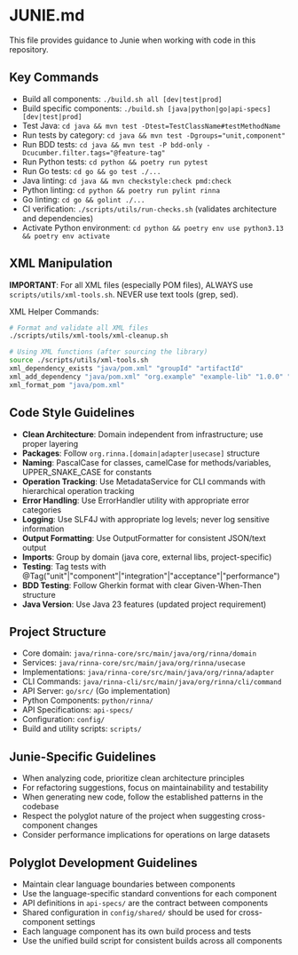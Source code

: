 # JUNIE.md

This file provides guidance to Junie when working with code in this repository.

## Key Commands
- Build all components: `./build.sh all [dev|test|prod]`
- Build specific components: `./build.sh [java|python|go|api-specs] [dev|test|prod]`
- Test Java: `cd java && mvn test -Dtest=TestClassName#testMethodName`
- Run tests by category: `cd java && mvn test -Dgroups="unit,component"`
- Run BDD tests: `cd java && mvn test -P bdd-only -Dcucumber.filter.tags="@feature-tag"`
- Run Python tests: `cd python && poetry run pytest`
- Run Go tests: `cd go && go test ./...`
- Java linting: `cd java && mvn checkstyle:check pmd:check`
- Python linting: `cd python && poetry run pylint rinna`
- Go linting: `cd go && golint ./...`
- CI verification: `./scripts/utils/run-checks.sh` (validates architecture and dependencies)
- Activate Python environment: `cd python && poetry env use python3.13 && poetry env activate`

## XML Manipulation
**IMPORTANT**: For all XML files (especially POM files), ALWAYS use `scripts/utils/xml-tools.sh`. NEVER use text tools (grep, sed).

XML Helper Commands:
```bash
# Format and validate all XML files
./scripts/utils/xml-tools/xml-cleanup.sh

# Using XML functions (after sourcing the library)
source ./scripts/utils/xml-tools.sh
xml_dependency_exists "java/pom.xml" "groupId" "artifactId"
xml_add_dependency "java/pom.xml" "org.example" "example-lib" "1.0.0" "test"
xml_format_pom "java/pom.xml"
```

## Code Style Guidelines
- **Clean Architecture**: Domain independent from infrastructure; use proper layering
- **Packages**: Follow `org.rinna.[domain|adapter|usecase]` structure
- **Naming**: PascalCase for classes, camelCase for methods/variables, UPPER_SNAKE_CASE for constants
- **Operation Tracking**: Use MetadataService for CLI commands with hierarchical operation tracking
- **Error Handling**: Use ErrorHandler utility with appropriate error categories
- **Logging**: Use SLF4J with appropriate log levels; never log sensitive information
- **Output Formatting**: Use OutputFormatter for consistent JSON/text output
- **Imports**: Group by domain (java core, external libs, project-specific)
- **Testing**: Tag tests with @Tag("unit"|"component"|"integration"|"acceptance"|"performance")
- **BDD Testing**: Follow Gherkin format with clear Given-When-Then structure
- **Java Version**: Use Java 23 features (updated project requirement)

## Project Structure
- Core domain: `java/rinna-core/src/main/java/org/rinna/domain`
- Services: `java/rinna-core/src/main/java/org/rinna/usecase`
- Implementations: `java/rinna-core/src/main/java/org/rinna/adapter`
- CLI Commands: `java/rinna-cli/src/main/java/org/rinna/cli/command`
- API Server: `go/src/` (Go implementation)
- Python Components: `python/rinna/`
- API Specifications: `api-specs/`
- Configuration: `config/`
- Build and utility scripts: `scripts/`

## Junie-Specific Guidelines
- When analyzing code, prioritize clean architecture principles
- For refactoring suggestions, focus on maintainability and testability
- When generating new code, follow the established patterns in the codebase
- Respect the polyglot nature of the project when suggesting cross-component changes
- Consider performance implications for operations on large datasets

## Polyglot Development Guidelines
- Maintain clear language boundaries between components
- Use the language-specific standard conventions for each component
- API definitions in `api-specs/` are the contract between components
- Shared configuration in `config/shared/` should be used for cross-component settings
- Each language component has its own build process and tests
- Use the unified build script for consistent builds across all components
